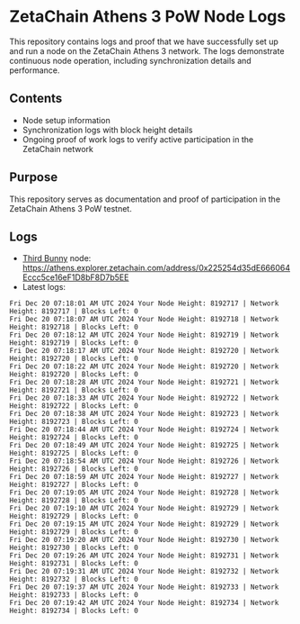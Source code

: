 # ZetaChain Athens 3 PoW Node Logs
This repository contains logs and proof that we have successfully set up and run a node on the ZetaChain Athens 3 network. The logs demonstrate continuous node operation, including synchronization details and performance.

## Contents
- Node setup information
- Synchronization logs with block height details
- Ongoing proof of work logs to verify active participation in the ZetaChain network

## Purpose
This repository serves as documentation and proof of participation in the ZetaChain Athens 3 PoW testnet.

## Logs

- [Third Bunny](https://thirdbunny.xyz/) node: https://athens.explorer.zetachain.com/address/0x225254d35dE666064Eccc5ce16eF1D8bF8D7b5EE
- Latest logs:
```
Fri Dec 20 07:18:01 AM UTC 2024 Your Node Height: 8192717 | Network Height: 8192717 | Blocks Left: 0
Fri Dec 20 07:18:07 AM UTC 2024 Your Node Height: 8192718 | Network Height: 8192718 | Blocks Left: 0
Fri Dec 20 07:18:12 AM UTC 2024 Your Node Height: 8192719 | Network Height: 8192719 | Blocks Left: 0
Fri Dec 20 07:18:17 AM UTC 2024 Your Node Height: 8192720 | Network Height: 8192720 | Blocks Left: 0
Fri Dec 20 07:18:22 AM UTC 2024 Your Node Height: 8192720 | Network Height: 8192720 | Blocks Left: 0
Fri Dec 20 07:18:28 AM UTC 2024 Your Node Height: 8192721 | Network Height: 8192721 | Blocks Left: 0
Fri Dec 20 07:18:33 AM UTC 2024 Your Node Height: 8192722 | Network Height: 8192722 | Blocks Left: 0
Fri Dec 20 07:18:38 AM UTC 2024 Your Node Height: 8192723 | Network Height: 8192723 | Blocks Left: 0
Fri Dec 20 07:18:44 AM UTC 2024 Your Node Height: 8192724 | Network Height: 8192724 | Blocks Left: 0
Fri Dec 20 07:18:49 AM UTC 2024 Your Node Height: 8192725 | Network Height: 8192725 | Blocks Left: 0
Fri Dec 20 07:18:54 AM UTC 2024 Your Node Height: 8192726 | Network Height: 8192726 | Blocks Left: 0
Fri Dec 20 07:18:59 AM UTC 2024 Your Node Height: 8192727 | Network Height: 8192727 | Blocks Left: 0
Fri Dec 20 07:19:05 AM UTC 2024 Your Node Height: 8192728 | Network Height: 8192728 | Blocks Left: 0
Fri Dec 20 07:19:10 AM UTC 2024 Your Node Height: 8192729 | Network Height: 8192729 | Blocks Left: 0
Fri Dec 20 07:19:15 AM UTC 2024 Your Node Height: 8192729 | Network Height: 8192729 | Blocks Left: 0
Fri Dec 20 07:19:20 AM UTC 2024 Your Node Height: 8192730 | Network Height: 8192730 | Blocks Left: 0
Fri Dec 20 07:19:26 AM UTC 2024 Your Node Height: 8192731 | Network Height: 8192731 | Blocks Left: 0
Fri Dec 20 07:19:31 AM UTC 2024 Your Node Height: 8192732 | Network Height: 8192732 | Blocks Left: 0
Fri Dec 20 07:19:37 AM UTC 2024 Your Node Height: 8192733 | Network Height: 8192733 | Blocks Left: 0
Fri Dec 20 07:19:42 AM UTC 2024 Your Node Height: 8192734 | Network Height: 8192734 | Blocks Left: 0
```
